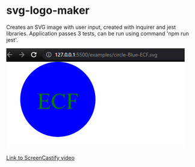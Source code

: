 # svg-logo-maker
Creates an SVG image with user input, created with inquirer and jest libraries. Application passes 3 tests, can be run using command 'npm run jest'.

![ScreenShot](screenshot.png)

[Link to ScreenCastify video](https://drive.google.com/file/d/1VqkYwZWqyKupeU6FsrkgzVfCjFEccn8m/view)